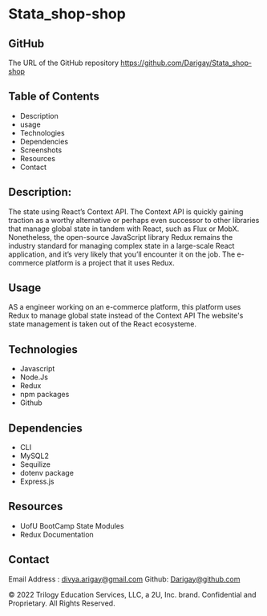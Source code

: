 # Stata_shop-shop

## GitHub 
The URL of the GitHub repository
https://github.com/Darigay/Stata_shop-shop

## Table of Contents
- Description
- usage
- Technologies
- Dependencies
- Screenshots
- Resources
- Contact

## Description:
The state using React’s Context API. The Context API is quickly gaining traction as a worthy alternative or perhaps even successor to other libraries that manage global state in tandem with React, such as Flux or MobX. Nonetheless, the open-source JavaScript library Redux remains the industry standard for managing complex state in a large-scale React application, and it’s very likely that you’ll encounter it on the job.
The e-commerce platform is a project that it uses Redux. 

## Usage
AS a engineer working on an e-commerce platform, this platform uses Redux to manage global state instead of the Context API
The website's state management is taken out of the React ecosysteme.

## Technologies
- Javascript
- Node.Js
- Redux
- npm packages 
- Github

## Dependencies
- CLI
- MySQL2
- Sequilize
- dotenv package
- Express.js


## Resources
- UofU BootCamp State Modules
- Redux Documentation

## Contact
Email Address : divya.arigay@gmail.com 
Github: Darigay@github.com


© 2022 Trilogy Education Services, LLC, a 2U, Inc. brand. Confidential and Proprietary. All Rights Reserved.
